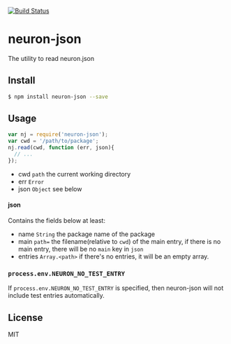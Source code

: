 [![Build Status](https://travis-ci.org/neuron-js/neuron-json.svg?branch=master)](https://travis-ci.org/neuron-js/neuron-json)
<!-- [![NPM version](https://badge.fury.io/js/neuron-json.svg)](http://badge.fury.io/js/neuron-json)
[![npm module downloads per month](http://img.shields.io/npm/dm/neuron-json.svg)](https://www.npmjs.org/package/neuron-json)
[![Dependency Status](https://david-dm.org/neuron-js/neuron-json.svg)](https://david-dm.org/neuron-js/neuron-json) -->

# neuron-json

The utility to read neuron.json

## Install

```sh
$ npm install neuron-json --save
```

## Usage

```js
var nj = require('neuron-json');
var cwd = '/path/to/package';
nj.read(cwd, function (err, json){
  // ...
});
```

- cwd `path` the current working directory
- err `Error`
- json `Object` see below

#### json

Contains the fields below at least:

- name `String` the package name of the package
- main `path=` the filename(relative to `cwd`) of the main entry, if there is no main entry, there will be no `main` key in `json`
- entries `Array.<path>` if there's no entries, it will be an empty array.

### `process.env.NEURON_NO_TEST_ENTRY`

If `process.env.NEURON_NO_TEST_ENTRY` is specified, then neuron-json will not include test entries automatically.

## License

MIT
